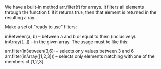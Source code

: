 We have a built-in method arr.filter(f) for arrays. It filters all elements through the function f. If it returns true, then that element is returned in the resulting array.

Make a set of “ready to use” filters:

inBetween(a, b) – between a and b or equal to them (inclusively).
inArray([...]) – in the given array.
The usage must be like this:

arr.filter(inBetween(3,6)) – selects only values between 3 and 6.
arr.filter(inArray([1,2,3])) – selects only elements matching with one of the members of [1,2,3].